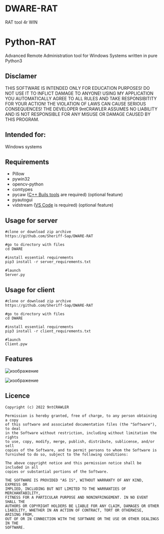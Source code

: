 # DWARE-RAT
RAT tool 4r WIN
# Python-RAT
Advanced Remote Administration tool for Windows Systems written in pure Python3

## Disclamer

THIS SOFTWARE IS INTENDED ONLY FOR EDUCATION PURPOSES! DO NOT USE IT TO INFLICT 
DAMAGE TO ANYONE! USING MY APPLICATION YOU AUTOMATICALLY AGREE TO ALL RULES AND
TAKE RESPONSIBITITY FOR YOUR ACTION! THE VIOLATION OF LAWS CAN CAUSE SERIOUS CONSEQUENCES!
THE DEVELOPER 9ntCRAWLER ASSUMES NO LIABILITY AND IS NOT RESPONSIBLE FOR ANY MISUSE OR DAMAGE 
CAUSED BY THIS PROGRAM.

## Intended for:
Windows systems

## Requirements
+ Pillow
+ pywin32
+ opencv-python
+ comtypes 
+ pycaw ([C++ Buils tools](https://visualstudio.microsoft.com/ru/visual-cpp-build-tools/) are required) (optional feature)
+ pyautogui
+ vidstream ([VS Code](https://code.visualstudio.com/) is required) (optional feature)

## Usage for server
```
#clone or download zip archive
https://github.com/Sheriff-Sap/DWARE-RAT

#go to directory with files
cd DWARE

#install essential requirements
pip3 install -r server_requirements.txt

#launch 
Server.py
```

## Usage for client
```
#clone or download zip archive
https://github.com/Sheriff-Sap/DWARE-RAT

#go to directory with files
cd DWARE

#install essential requirements
pip3 install -r client_requirements.txt

#launch 
Client.pyw
```

## Features
![изображение](https://user-images.githubusercontent.com/92334349/151528654-e2c6ffb4-33df-430b-a965-07fac7773c19.png)

![изображение](https://user-images.githubusercontent.com/92334349/151528715-c83b5d21-4df4-4143-acf4-a67907e180de.png)

## Licence
  
    Copyright (c) 2022 9ntCRAWLER

    Permission is hereby granted, free of charge, to any person obtaining a copy
    of this software and associated documentation files (the "Software"), to deal
    in the Software without restriction, including without limitation the rights
    to use, copy, modify, merge, publish, distribute, sublicense, and/or sell
    copies of the Software, and to permit persons to whom the Software is
    furnished to do so, subject to the following conditions:

    The above copyright notice and this permission notice shall be included in all
    copies or substantial portions of the Software.

    THE SOFTWARE IS PROVIDED "AS IS", WITHOUT WARRANTY OF ANY KIND, EXPRESS OR
    IMPLIED, INCLUDING BUT NOT LIMITED TO THE WARRANTIES OF MERCHANTABILITY,
    FITNESS FOR A PARTICULAR PURPOSE AND NONINFRINGEMENT. IN NO EVENT SHALL THE
    AUTHORS OR COPYRIGHT HOLDERS BE LIABLE FOR ANY CLAIM, DAMAGES OR OTHER
    LIABILITY, WHETHER IN AN ACTION OF CONTRACT, TORT OR OTHERWISE, ARISING FROM,
    OUT OF OR IN CONNECTION WITH THE SOFTWARE OR THE USE OR OTHER DEALINGS IN THE
    SOFTWARE.

